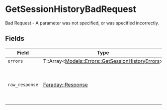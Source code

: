 # GetSessionHistoryBadRequest

Bad Request - A parameter was not specified, or was specified incorrectly.


## Fields

| Field                                                                                               | Type                                                                                                | Required                                                                                            | Description                                                                                         |
| --------------------------------------------------------------------------------------------------- | --------------------------------------------------------------------------------------------------- | --------------------------------------------------------------------------------------------------- | --------------------------------------------------------------------------------------------------- |
| `errors`                                                                                            | T::Array<[Models::Errors::GetSessionHistoryErrors](../../models/errors/getsessionhistoryerrors.md)> | :heavy_minus_sign:                                                                                  | N/A                                                                                                 |
| `raw_response`                                                                                      | [Faraday::Response](https://www.rubydoc.info/gems/faraday/Faraday/Response)                         | :heavy_minus_sign:                                                                                  | Raw HTTP response; suitable for custom response parsing                                             |